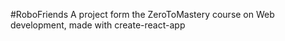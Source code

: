 #RoboFriends 
A project form the ZeroToMastery course on Web development, made with create-react-app
